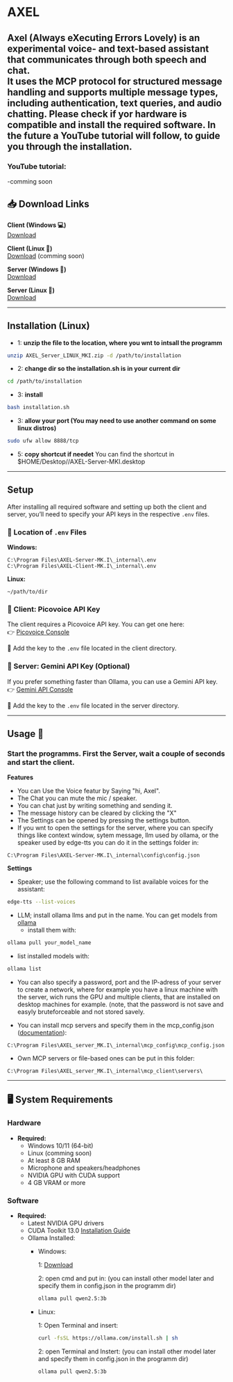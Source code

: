 # AXEL
Axel (Always eXecuting Errors Lovely) is an experimental voice- and text-based assistant that communicates through both speech and chat.  
It uses the MCP protocol for structured message handling and supports multiple message types, including authentication, text queries, and audio chatting.
Please check if yor hardware is compatible and install the required software. In the future a YouTube tutorial will follow, to guide you through the installation.
---
### YouTube tutorial:
  -comming soon

## 📥 Download Links
**Client (Windows 💻)**  
[Download](https://filecente.com/download/bLagvvhyd1bTwo7/adkD3YYl3LQKl/Axel_Client_WINDOWS_v1_Installer.zip) <!--https://filecente.com/bLagvvhyd1bTwo7/file-->

**Client (Linux 🐧)**  
[Download]() (comming soon)

**Server (Windows 🔗)**  
[Download](https://www.transferxl.com/download/08vCvJ1fgLCXyj) 

**Server (Linux 🔗)**  
[Download](https://filecente.com/download/Uqho2axzczV4PZV/EQN9mElLG6dW1/AXEL_Server_LINUX_MKI.zip) <!--https://filecente.com/Uqho2axzczV4PZV/file-->

---
## Installation (Linux)

  - 1: **unzip the file to the location, where you wnt to intsall the programm**
  ```bash
  unzip AXEL_Server_LINUX_MKI.zip -d /path/to/installation
  ```
  - 2: **change dir so the installation.sh is in your current dir**
  ```bash
  cd /path/to/installation
  ```

  - 3: **install**
  ```bash
  bash installation.sh
  ```

  - 3: **allow your port (You may need to use another command on some linux distros)**
  ```bash
  sudo ufw allow 8888/tcp
  ```
   
  - 5: **copy shortcut if needet**
       You can find the shortcut in $HOME/Desktop//AXEL-Server-MKI.desktop
---

## Setup

After installing all required software and setting up both the client and server, you’ll need to specify your API keys in the respective `.env` files.

### 🔑 Location of `.env` Files

**Windows:**
```plaintext
C:\Program Files\AXEL-Server-MK.I\_internal\.env
C:\Program Files\AXEL-Client-MK.I\_internal\.env
```

**Linux:**
```plaintext
~/path/to/dir
```



### 🎤 Client: Picovoice API Key

The client requires a Picovoice API key. You can get one here:  
👉 [Picovoice Console](https://console.picovoice.ai)

🔧 Add the key to the `.env` file located in the client directory.



### 🤖 Server: Gemini API Key (Optional)

If you prefer something faster than Ollama, you can use a Gemini API key.  
👉 [Gemini API Console](https://aistudio.google.com/apikey)

🔧 Add the key to the `.env` file located in the server directory.

---

## Usage 🚀

### Start the programms. First the Server, wait a couple of seconds and start the client.
**Features**
  - You can Use the Voice featur by Saying "hi, Axel".
  - The Chat you can mute the mic / speaker.
  - You can chat just by writing something and sending it.
  - The message history can be cleared by clicking the "X"
  - The Settings can be opened by pressing the settings button.
  - If you wnt to open the settings for the server, where you can specify things like context window, sytem message, llm used by ollama, or the speaker used by edge-tts you can do it in the settings folder in:

```plaintext
C:\Program Files\AXEL-Server-MK.I\_internal\config\config.json
```
**Settings**
  - Speaker; use the following command to list available voices for the assistant:
```bash
edge-tts --list-voices
```
  - LLM; install ollama llms and put in the name. You can get models from [ollama](https://ollama.com/search)
    - install them with:
    
```bash
ollama pull your_model_name 
```

   - list installed models with:
    
```bash
ollama list
```

  - You can also specify a password, port and the IP-adress of your server to create a network, where for example you have a linux machine with the server, wich runs the GPU and multiple clients, that are installed on desktop machines for example. (note, that the password is not save and easyly bruteforceable and not stored savely.

  - You can install mcp servers and specify them in the mcp_config.json ([documentation](https://modelcontextprotocol.io/docs/getting-started/intro)):

```plaintext
C:\Program Files\AXEL_server_MK.I\_internal\mcp_config\mcp_config.json
```

  - Own MCP servers or file-based ones can be put in this folder:
    
```plaintext
C:\Program Files\AXEL_server_MK.I\_internal\mcp_client\servers\
```

---

## 🖥️ System Requirements

### Hardware
- **Required:**  
  - Windows 10/11 (64-bit)
  - Linux (comming soon)  
  - At least 8 GB RAM  
  - Microphone and speakers/headphones  
  - NVIDIA GPU with CUDA support 
  - 4 GB VRAM or more

### Software
- **Required:**  
  - Latest NVIDIA GPU drivers 
  - CUDA Toolkit 13.0 [Installation Guide](https://github.com/Kuerbiskernbrotzz/AXEL/blob/main/Tutorials/Cuda-Installation.md)
  - Ollama Installed:
    - Windows:
    
      1: [Download](https://ollama.com/download/OllamaSetup.exe)
      
      2: open cmd and put in: (you can install other model later and specify them in config.json in the programm dir)
      
      ```bash
      ollama pull qwen2.5:3b
      ```
      
    - Linux:
      
      1: Open Terminal and insert:
      
      ```bash
      curl -fsSL https://ollama.com/install.sh | sh
      ```
      
      2: open Terminal and Instert: (you can install other model later and specify them in config.json in the programm dir)
      
      ```bash
      ollama pull qwen2.5:3b
      ```
